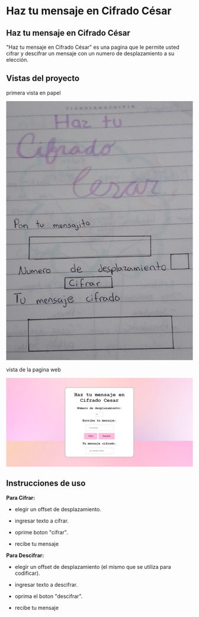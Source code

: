 # Haz tu mensaje en Cifrado César

## Haz tu mensaje en Cifrado César
"Haz tu mensaje en Cifrado César" es una pagina que le permite usted cifrar y descifrar un mensaje con un numero de desplazamiento a su elección.

## Vistas del proyecto

primera vista en papel

![caeser-cipher](modeloUNO.jpg)

vista de la pagina web 

![caeser-cipher](modeloA.JPG)

## Instrucciones de uso

**Para Cifrar:**

* elegir un offset de desplazamiento.

* ingresar texto a cifrar.

* oprime boton "cifrar".

* recibe tu mensaje 

**Para Descifrar:**

* elegir un offset de desplazamiento (el mismo que se utiliza para codificar).

* ingresar texto a descifrar.

* oprima el boton "descifrar".

* recibe tu mensaje 
